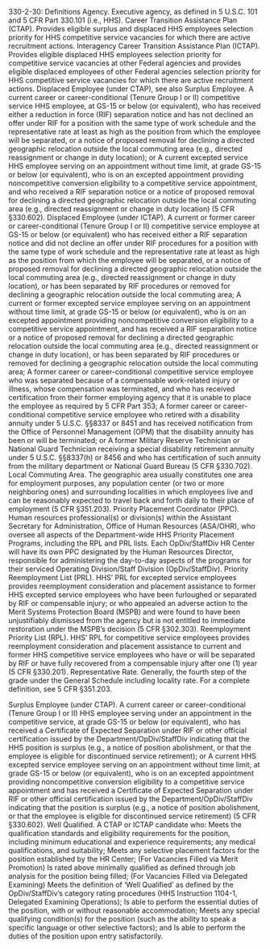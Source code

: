 330-2-30: Definitions
Agency. Executive agency, as defined in 5 U.S.C. 101 and 5 CFR Part 330.101 (i.e., HHS).
Career Transition Assistance Plan (CTAP). Provides eligible surplus and displaced HHS employees selection priority for HHS competitive service vacancies for which there are active recruitment actions.
Interagency Career Transition Assistance Plan (ICTAP). Provides eligible displaced HHS employees selection priority for competitive service vacancies at other Federal agencies and provides eligible displaced employees of other Federal agencies selection priority for HHS competitive service vacancies for which there are active recruitment actions.
Displaced Employee (under CTAP), see also Surplus Employee.
A current career or career-conditional (Tenure Group I or II) competitive service HHS employee, at GS-15 or below (or equivalent), who has received either a reduction in force (RIF) separation notice and has not declined an offer under RIF for a position with the same type of work schedule and the representative rate at least as high as the position from which the employee will be separated, or a notice of proposed removal for declining a directed geographic relocation outside the local commuting area (e.g., directed reassignment or change in duty location); or
A current excepted service HHS employee serving on an appointment without time limit, at grade GS-15 or below (or equivalent), who is on an excepted appointment providing noncompetitive conversion eligibility to a competitive service appointment, and who received a RIF separation notice or a notice of proposed removal for declining a directed geographic relocation outside the local commuting area (e.g., directed reassignment or change in duty location) (5 CFR §330.602).
Displaced Employee (under ICTAP).
A current or former career or career-conditional (Tenure Group I or II) competitive service employee at GS-15 or below (or equivalent) who has received either a RIF separation notice and did not decline an offer under RIF procedures for a position with the same type of work schedule and the representative rate at least as high as the position from which the employee will be separated, or a notice of proposed removal for declining a directed geographic relocation outside the local commuting area (e.g., directed reassignment or change in duty location), or has been separated by RIF procedures or removed for declining a geographic relocation outside the local commuting area;
A current or former excepted service employee serving on an appointment without time limit, at grade GS-15 or below (or equivalent), who is on an excepted appointment providing noncompetitive conversion eligibility to a competitive service appointment, and has received a RIF separation notice or a notice of proposed removal for declining a directed geographic relocation outside the local commuting area (e.g., directed reassignment or change in duty location), or has been separated by RIF procedures or removed for declining a geographic relocation outside the local commuting area;
A former career or career-conditional competitive service employee who was separated because of a compensable work-related injury or illness, whose compensation was terminated, and who has received certification from their former employing agency that it is unable to place the employee as required by 5 CFR Part 353;
A former career or career-conditional competitive service employee who retired with a disability annuity under 5 U.S.C. §§8337 or 8451 and has received notification from the Office of Personnel Management (OPM) that the disability annuity has been or will be terminated; or
A former Military Reserve Technician or National Guard Technician receiving a special disability retirement annuity under 5 U.S.C. §§8337(h) or 8456 and who has certification of such annuity from the military department or National Guard Bureau (5 CFR §330.702).
Local Commuting Area. The geographic area usually constitutes one area for employment purposes, any population center (or two or more neighboring ones) and surrounding localities in which employees live and can be reasonably expected to travel back and forth daily to their place of employment (5 CFR §351.203).
Priority Placement Coordinator (PPC). Human resources professional(s) or division(s) within the Assistant Secretary for Administration, Office of Human Resources (ASA/OHR), who oversee all aspects of the Department-wide HHS Priority Placement Programs, including the RPL and PRL lists. Each OpDiv/StaffDiv HR Center will have its own PPC designated by the Human Resources Director, responsible for administering the day-to-day aspects of the programs for their serviced Operating Division/Staff Division (OpDiv/StaffDiv).
Priority Reemployment List (PRL). HHS’ PRL for excepted service employees provides reemployment consideration and placement assistance to former HHS excepted service employees who have been furloughed or separated by RIF or compensable injury; or who appealed an adverse action to the Merit Systems Protection Board (MSPB) and were found to have been unjustifiably dismissed from the agency but is not entitled to immediate restoration under the MSPB’s decision (5 CFR §302.303).
Reemployment Priority List (RPL). HHS’ RPL for competitive service employees provides reemployment consideration and placement assistance to current and former HHS competitive service employees who have or will be separated by RIF or have fully recovered from a compensable injury after one (1) year (5 CFR §330.201).
Representative Rate. Generally, the fourth step of the grade under the General Schedule including locality rate. For a complete definition, see 5 CFR §351.203.



Surplus Employee (under CTAP).
A current career or career-conditional (Tenure Group I or II) HHS employee serving under an appointment in the competitive service, at grade GS-15 or below (or equivalent), who has received a Certificate of Expected Separation under RIF or other official certification issued by the Department/OpDiv/StaffDiv indicating that the HHS position is surplus (e.g., a notice of position abolishment, or that the employee is eligible for discontinued service retirement); or
A current HHS excepted service employee serving on an appointment without time limit, at grade GS-15 or below (or equivalent), who is on an excepted appointment providing noncompetitive conversion eligibility to a competitive service appointment and has received a Certificate of Expected Separation under RIF or other official certification issued by the Department/OpDiv/StaffDiv indicating that the position is surplus (e.g., a notice of position abolishment, or that the employee is eligible for discontinued service retirement) (5 CFR §330.602).
Well Qualified. A CTAP or ICTAP candidate who:
Meets the qualification standards and eligibility requirements for the position, including minimum educational and experience requirements; any medical qualifications, and suitability;
Meets any selective placement factors for the position established by the HR Center;
(For Vacancies Filled via Merit Promotion) Is rated above minimally qualified as defined through job analysis for the position being filled;
(For Vacancies Filled via Delegated Examining) Meets the definition of ‘Well Qualified’ as defined by the OpDiv/StaffDiv’s category rating procedures (HHS Instruction 1104-1, Delegated Examining Operations);
Is able to perform the essential duties of the position, with or without reasonable accommodation;
Meets any special qualifying condition(s) for the position (such as the ability to speak a specific language or other selective factors); and
Is able to perform the duties of the position upon entry satisfactorily.
